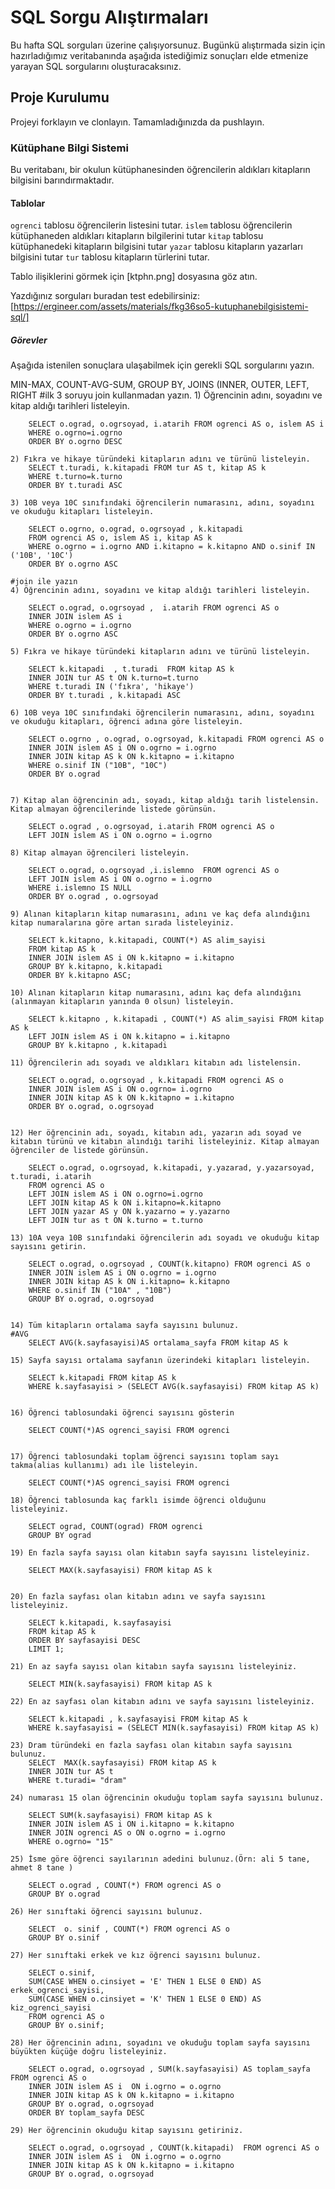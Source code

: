 # SQL Sorgu Alıştırmaları

Bu hafta SQL sorguları üzerine çalışıyorsunuz. Bugünkü alıştırmada sizin için hazırladığımız veritabanında aşağıda istediğimiz sonuçları elde etmenize yarayan SQL sorgularını oluşturacaksınız.

## Proje Kurulumu
Projeyi forklayın ve clonlayın. Tamamladığınızda da pushlayın.

### Kütüphane Bilgi Sistemi

Bu veritabanı, bir okulun kütüphanesinden öğrencilerin aldıkları kitapların bilgisini barındırmaktadır.

#### Tablolar 
`ogrenci` tablosu öğrencilerin listesini tutar.
`islem` tablosu öğrencilerin kütüphaneden aldıkları kitapların bilgilerini tutar
`kitap` tablosu kütüphanedeki kitapların bilgisini tutar
`yazar` tablosu kitapların yazarları bilgisini tutar
`tur` tablosu kitapların türlerini tutar.

Tablo ilişiklerini görmek için [ktphn.png] dosyasına göz atın.

Yazdığınız sorguları buradan test edebilirsiniz: [https://ergineer.com/assets/materials/fkg36so5-kutuphanebilgisistemi-sql/]


##### Görevler
Aşağıda istenilen sonuçlara ulaşabilmek için gerekli SQL sorgularını yazın. 


MIN-MAX, COUNT-AVG-SUM, GROUP BY, JOINS (INNER, OUTER, LEFT, RIGHT
	#ilk 3 soruyu join kullanmadan yazın.
	1) Öğrencinin adını, soyadını ve kitap aldığı tarihleri listeleyin.
	
		SELECT o.ograd, o.ogrsoyad, i.atarih FROM ogrenci AS o, islem AS i 
		WHERE o.ogrno=i.ogrno
		ORDER BY o.ogrno DESC
	
	2) Fıkra ve hikaye türündeki kitapların adını ve türünü listeleyin.
		SELECT t.turadi, k.kitapadi FROM tur AS t, kitap AS k 
		WHERE t.turno=k.turno
		ORDER BY t.turadi ASC
	
	3) 10B veya 10C sınıfındaki öğrencilerin numarasını, adını, soyadını ve okuduğu kitapları listeleyin.
	
		SELECT o.ogrno, o.ograd, o.ogrsoyad , k.kitapadi 
		FROM ogrenci AS o, islem AS i, kitap AS k 
		WHERE o.ogrno = i.ogrno AND i.kitapno = k.kitapno AND o.sinif IN ('10B', '10C')
		ORDER BY o.ogrno ASC
	
	#join ile yazın
	4) Öğrencinin adını, soyadını ve kitap aldığı tarihleri listeleyin.
	
		SELECT o.ograd, o.ogrsoyad ,  i.atarih FROM ogrenci AS o 
		INNER JOIN islem AS i
		WHERE o.ogrno = i.ogrno
		ORDER BY o.ogrno ASC
	
	5) Fıkra ve hikaye türündeki kitapların adını ve türünü listeleyin.
		
		SELECT k.kitapadi  , t.turadi  FROM kitap AS k 
		INNER JOIN tur AS t ON k.turno=t.turno
		WHERE t.turadi IN ('fıkra', 'hikaye')
		ORDER BY t.turadi , k.kitapadi ASC
	
	6) 10B veya 10C sınıfındaki öğrencilerin numarasını, adını, soyadını ve okuduğu kitapları, öğrenci adına göre listeleyin.
	
		SELECT o.ogrno , o.ograd, o.ogrsoyad, k.kitapadi FROM ogrenci AS o
		INNER JOIN islem AS i ON o.ogrno = i.ogrno
		INNER JOIN kitap AS k ON k.kitapno = i.kitapno
		WHERE o.sinif IN ("10B", "10C")
		ORDER BY o.ograd 

	
	7) Kitap alan öğrencinin adı, soyadı, kitap aldığı tarih listelensin. Kitap almayan öğrencilerinde listede görünsün.
	
		SELECT o.ograd , o.ogrsoyad, i.atarih FROM ogrenci AS o
		LEFT JOIN islem AS i ON o.ogrno = i.ogrno
	
	8) Kitap almayan öğrencileri listeleyin.
	
		SELECT o.ograd, o.ogrsoyad ,i.islemno  FROM ogrenci AS o
		LEFT JOIN islem AS i ON o.ogrno = i.ogrno
		WHERE i.islemno IS NULL
		ORDER BY o.ograd , o.ogrsoyad
	
	9) Alınan kitapların kitap numarasını, adını ve kaç defa alındığını kitap numaralarına göre artan sırada listeleyiniz.
		
		SELECT k.kitapno, k.kitapadi, COUNT(*) AS alim_sayisi
		FROM kitap AS k
		INNER JOIN islem AS i ON k.kitapno = i.kitapno
		GROUP BY k.kitapno, k.kitapadi
		ORDER BY k.kitapno ASC;
	
	10) Alınan kitapların kitap numarasını, adını kaç defa alındığını (alınmayan kitapların yanında 0 olsun) listeleyin.

		SELECT k.kitapno , k.kitapadi , COUNT(*) AS alim_sayisi FROM kitap AS k
		LEFT JOIN islem AS i ON k.kitapno = i.kitapno
		GROUP BY k.kitapno , k.kitapadi

	11) Öğrencilerin adı soyadı ve aldıkları kitabın adı listelensin.
	
		SELECT o.ograd, o.ogrsoyad , k.kitapadi FROM ogrenci AS o
		INNER JOIN islem AS i ON o.ogrno= i.ogrno
		INNER JOIN kitap AS k ON k.kitapno = i.kitapno
		ORDER BY o.ograd, o.ogrsoyad
	
	
	12) Her öğrencinin adı, soyadı, kitabın adı, yazarın adı soyad ve kitabın türünü ve kitabın alındığı tarihi listeleyiniz. Kitap almayan öğrenciler de listede görünsün.
	
		SELECT o.ograd, o.ogrsoyad, k.kitapadi, y.yazarad, y.yazarsoyad, t.turadi, i.atarih
        FROM ogrenci AS o
        LEFT JOIN islem AS i ON o.ogrno=i.ogrno
        LEFT JOIN kitap AS k ON i.kitapno=k.kitapno
        LEFT JOIN yazar AS y ON k.yazarno = y.yazarno
        LEFT JOIN tur as t ON k.turno = t.turno
	
	13) 10A veya 10B sınıfındaki öğrencilerin adı soyadı ve okuduğu kitap sayısını getirin.
	
		SELECT o.ograd, o.ogrsoyad , COUNT(k.kitapno) FROM ogrenci AS o
		INNER JOIN islem AS i ON o.ogrno = i.ogrno
		INNER JOIN kitap AS k ON i.kitapno= k.kitapno
		WHERE o.sinif IN ("10A" , "10B")
		GROUP BY o.ograd, o.ogrsoyad
	
	
	14) Tüm kitapların ortalama sayfa sayısını bulunuz.
	#AVG
		SELECT AVG(k.sayfasayisi)AS ortalama_sayfa FROM kitap AS k
	
	15) Sayfa sayısı ortalama sayfanın üzerindeki kitapları listeleyin.
	
		SELECT k.kitapadi FROM kitap AS k 
		WHERE k.sayfasayisi > (SELECT AVG(k.sayfasayisi) FROM kitap AS k)
		
	
	16) Öğrenci tablosundaki öğrenci sayısını gösterin
	
		SELECT COUNT(*)AS ogrenci_sayisi FROM ogrenci 
	
	
	17) Öğrenci tablosundaki toplam öğrenci sayısını toplam sayı takma(alias kullanımı) adı ile listeleyin.
	
		SELECT COUNT(*)AS ogrenci_sayisi FROM ogrenci 
	
	18) Öğrenci tablosunda kaç farklı isimde öğrenci olduğunu listeleyiniz.
	
		SELECT ograd, COUNT(ograd) FROM ogrenci
		GROUP BY ograd
	
	19) En fazla sayfa sayısı olan kitabın sayfa sayısını listeleyiniz.
	
		SELECT MAX(k.sayfasayisi) FROM kitap AS k
	
	
	20) En fazla sayfası olan kitabın adını ve sayfa sayısını listeleyiniz.
	
		SELECT k.kitapadi, k.sayfasayisi
		FROM kitap AS k
		ORDER BY sayfasayisi DESC
		LIMIT 1;
	
	21) En az sayfa sayısı olan kitabın sayfa sayısını listeleyiniz.
	
		SELECT MIN(k.sayfasayisi) FROM kitap AS k
	
	22) En az sayfası olan kitabın adını ve sayfa sayısını listeleyiniz.
	
		SELECT k.kitapadi , k.sayfasayisi FROM kitap AS k
		WHERE k.sayfasayisi = (SELECT MIN(k.sayfasayisi) FROM kitap AS k)
	
	23) Dram türündeki en fazla sayfası olan kitabın sayfa sayısını bulunuz.
		SELECT  MAX(k.sayfasayisi) FROM kitap AS k
		INNER JOIN tur AS t
		WHERE t.turadi= "dram"
	
	24) numarası 15 olan öğrencinin okuduğu toplam sayfa sayısını bulunuz.
	
		SELECT SUM(k.sayfasayisi) FROM kitap AS k
		INNER JOIN islem AS i ON i.kitapno = k.kitapno
		INNER JOIN ogrenci AS o ON o.ogrno = i.ogrno
		WHERE o.ogrno= "15"
	
	25) İsme göre öğrenci sayılarının adedini bulunuz.(Örn: ali 5 tane, ahmet 8 tane )

		SELECT o.ograd , COUNT(*) FROM ogrenci AS o
		GROUP BY o.ograd 
	
	26) Her sınıftaki öğrenci sayısını bulunuz.
	
		SELECT  o. sinif , COUNT(*) FROM ogrenci AS o
		GROUP BY o.sinif 
	
	27) Her sınıftaki erkek ve kız öğrenci sayısını bulunuz.
	
		SELECT o.sinif, 
		SUM(CASE WHEN o.cinsiyet = 'E' THEN 1 ELSE 0 END) AS erkek_ogrenci_sayisi,
		SUM(CASE WHEN o.cinsiyet = 'K' THEN 1 ELSE 0 END) AS kiz_ogrenci_sayisi
		FROM ogrenci AS o
		GROUP BY o.sinif;
	
	28) Her öğrencinin adını, soyadını ve okuduğu toplam sayfa sayısını büyükten küçüğe doğru listeleyiniz.
	
		SELECT o.ograd, o.ogrsoyad , SUM(k.sayfasayisi) AS toplam_sayfa FROM ogrenci AS o
		INNER JOIN islem AS i  ON i.ogrno = o.ogrno
		INNER JOIN kitap AS k ON k.kitapno = i.kitapno
		GROUP BY o.ograd, o.ogrsoyad
		ORDER BY toplam_sayfa DESC
	
	29) Her öğrencinin okuduğu kitap sayısını getiriniz.

		SELECT o.ograd, o.ogrsoyad , COUNT(k.kitapadi)  FROM ogrenci AS o
		INNER JOIN islem AS i  ON i.ogrno = o.ogrno
		INNER JOIN kitap AS k ON k.kitapno = i.kitapno
		GROUP BY o.ograd, o.ogrsoyad

